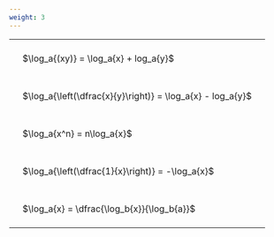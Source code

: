 ```yaml
---
weight: 3
---
```


<style type="text/css">
#T_05b07 th.col_heading {
  text-align: left;
  font-size: 1em;
}
#T_05b07 td {
  text-align: left;
  font-size: 1em;
  padding: 1.5em;
}
</style>
<table id="T_05b07">
  <thead>
  </thead>
  <tbody>
    <tr>
      <td id="T_05b07_row0_col0" class="data row0 col0" >$\log_a{(xy)} = \log_a{x} + log_a{y}$</td>
    </tr>
    <tr>
      <td id="T_05b07_row1_col0" class="data row1 col0" >$\log_a{\left(\dfrac{x}{y}\right)} = \log_a{x} - log_a{y}$</td>
    </tr>
    <tr>
      <td id="T_05b07_row2_col0" class="data row2 col0" >$\log_a{x^n} = n\log_a{x}$</td>
    </tr>
    <tr>
      <td id="T_05b07_row3_col0" class="data row3 col0" >$\log_a{\left(\dfrac{1}{x}\right)} = -\log_a{x}$</td>
    </tr>
    <tr>
      <td id="T_05b07_row4_col0" class="data row4 col0" >$\log_a{x} = \dfrac{\log_b{x}}{\log_b{a}}$</td>
    </tr>
  </tbody>
</table>
